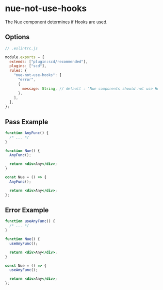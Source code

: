 # nue-not-use-hooks

The Nue component determines if Hooks are used.

## Options

```js
// .eslintrc.js

module.exports = {
  extends: ["plugin:scd/recommended"],
  plugins: ["scd"],
  rules: {
    "nue-not-use-hooks": [
      "error",
      {
        message: String, // default : "Nue components should not use Hooks"
      },
    ],
  },
};
```

## Pass Example

```jsx
function AnyFunc() {
  /* ... */
}

function Nue() {
  AnyFunc();

  return <div>Any</div>;
}

const Nue = () => {
  AnyFunc();

  return <div>Any</div>;
};
```

## Error Example

```jsx
function useAnyFunc() {
  /* ... */
}

function Nue() {
  useAnyFunc();

  return <div>Any</div>;
}

const Nue = () => {
  useAnyFunc();

  return <div>Any</div>;
};
```

